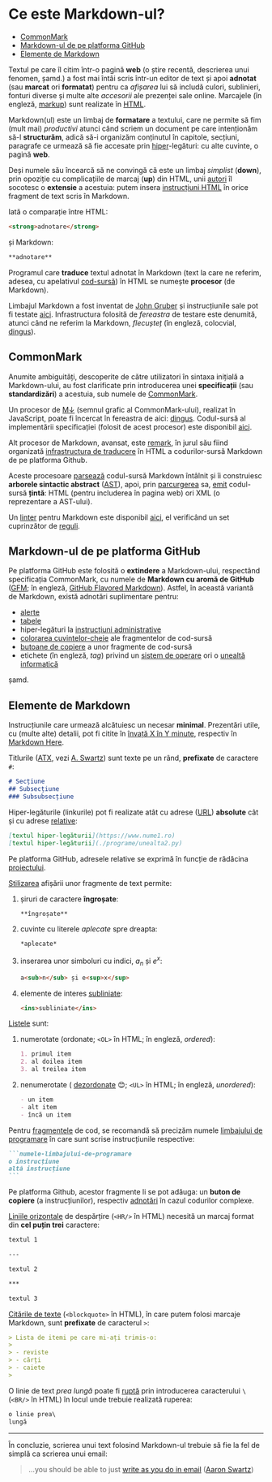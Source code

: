# Ce este Markdown-ul?

- [CommonMark](#commonmark)
- [Markdown-ul de pe platforma GitHub](#markdown-ul-de-pe-platforma-github)
- [Elemente de Markdown](#elemente-de-markdown)

Textul pe care îl citim într-o pagină **web** 
(o știre recentă, descrierea unui fenomen, șamd.) a fost
mai întâi scris într-un editor de text și apoi
**adnotat** (sau **marcat** ori **formatat**) pentru
ca *afișarea* lui să includă culori, sublinieri,
fonturi diverse și multe alte *accesorii* ale
prezenței sale online. Marcajele (în engleză,
[markup](https://en.wikipedia.org/wiki/Markup_language)) 
sunt realizate în 
[HTML](https://en.wikipedia.org/wiki/HTML).

Markdown(ul) este un limbaj de **formatare** a textului,
care ne permite să fim (mult mai) *productivi* atunci când
scriem un document pe care intenționăm să-l **structurăm**,
adică să-i organizăm conținutul în capitole, secțiuni, 
paragrafe ce urmează să fie accesate prin 
[hiper](https://en.wikipedia.org/wiki/Hyperlink)-legături: 
cu alte cuvinte, o pagină **web**. 

Deși numele său încearcă să ne convingă că este un limbaj
*simplist* (**down**), prin opoziție cu complicațiile de
marcaj (**up**) din HTML, unii 
[autori](https://learnxinyminutes.com/markdown/) 
îl socotesc o **extensie** a acestuia: putem insera 
[instrucțiuni HTML](https://spec.commonmark.org/0.31.2/#html-blocks) 
în orice fragment de text scris în Markdown.

Iată o comparație între HTML:

```html
<strong>adnotare</strong>
```

și Markdown:

```markdown
**adnotare**
```

Programul care **traduce** textul adnotat în Markdown 
(text la care ne referim, adesea, cu apelativul 
[cod-sursă](https://en.wikipedia.org/wiki/Source_code)) 
în HTML se numește **procesor** (de Markdown).

Limbajul Markdown a fost inventat de 
[John Gruber](https://daringfireball.net/projects/markdown/)
și instrucțiunile sale pot fi testate 
[aici](https://daringfireball.net/projects/markdown/dingus).
Infrastructura folosită de *fereastra* de testare este denumită,
atunci când ne referim la Markdown, *flecușteț* (în engleză, colocvial,
[dingus](https://talk.commonmark.org/t/origin-of-the-usage-for-dingus/1226)).

## CommonMark

Anumite ambiguități, descoperite de către utilizatori în sintaxa 
inițială a Markdown-ului, au fost clarificate prin introducerea unei 
**specificații** (sau **standardizări**) a acestuia, sub numele de 
[CommonMark](https://spec.commonmark.org/0.31.2/).

Un procesor de [M↓](https://github.com/dcurtis/markdown-mark) 
(semnul grafic al CommonMark-ului), realizat în JavaScript, 
poate fi încercat în fereastra de aici:
[dingus](https://spec.commonmark.org/dingus/). Codul-sursă al implementării 
specificației (folosit de acest procesor) este disponibil
[aici](https://github.com/commonmark/commonmark.js).

Alt procesor de Markdown, avansat, este 
[remark](https://remark.js.org/), în jurul său fiind organizată
[infrastructura de traducere](https://docs.github.com/en/contributing/writing-for-github-docs/using-markdown-and-liquid-in-github-docs#about-using-markdown-and-liquid-in-github-docs) 
în HTML a codurilor-sursă Markdown de pe platforma Github.

Aceste procesoare 
[parsează](https://en.wikipedia.org/wiki/Parsing) 
codul-sursă Markdown întâlnit și îi construiesc 
**arborele sintactic abstract** 
([AST](https://en.wikipedia.org/wiki/Abstract_syntax_tree)), apoi, 
prin
[parcurgerea](https://en.wikipedia.org/wiki/Tree_traversal) 
sa, 
[emit](https://en.wikipedia.org/wiki/Code_generation_(compiler)) 
codul-sursă **țintă**: HTML (pentru includerea în pagina web) ori XML 
(o reprezentare a AST-ului).

Un 
[linter](https://en.wikipedia.org/wiki/Lint_(software))
pentru Markdown este disponibil 
[aici](https://github.com/markdownlint/markdownlint),
el verificând un set cuprinzător de 
[reguli](https://github.com/markdownlint/markdownlint/blob/main/docs/RULES.md).

## Markdown-ul de pe platforma GitHub

Pe platforma GitHub este folosită o **extindere** a Markdown-ului, 
respectând specificația CommonMark, cu numele de 
**Markdown cu aromă de GitHub** 
([GFM](https://github.github.com/gfm/#what-is-github-flavored-markdown-); 
în engleză,
[GitHub Flavored Markdown](https://docs.github.com/en/contributing/writing-for-github-docs/using-markdown-and-liquid-in-github-docs#about-using-markdown-and-liquid-in-github-docs)). 
Astfel, în această variantă de Markdown, există adnotări suplimentare 
pentru:

- [alerte](https://docs.github.com/en/get-started/writing-on-github/getting-started-with-writing-and-formatting-on-github/basic-writing-and-formatting-syntax#alerts)
- [tabele](https://docs.github.com/en/get-started/writing-on-github/working-with-advanced-formatting/organizing-information-with-tables)
- hiper-legături la [instrucțiuni administrative](https://docs.github.com/en/get-started/writing-on-github/working-with-advanced-formatting/autolinked-references-and-urls#issues-and-pull-requests)
- [colorarea cuvintelor-cheie](https://docs.github.com/en/get-started/writing-on-github/working-with-advanced-formatting/creating-and-highlighting-code-blocks#syntax-highlighting) 
  ale fragmentelor de cod-sursă
- [butoane de copiere](https://docs.github.com/en/contributing/writing-for-github-docs/using-markdown-and-liquid-in-github-docs#code-blocks-with-a-copy-button) 
  a unor fragmente de cod-sursă
- etichete (în engleză, *tag*) privind un 
  [sistem de operare](https://docs.github.com/en/contributing/writing-for-github-docs/using-markdown-and-liquid-in-github-docs#operating-system-tags) 
  ori o 
  [unealtă informatică](https://docs.github.com/en/contributing/writing-for-github-docs/creating-tool-switchers-in-articles#using-tool-tags)

șamd.

## Elemente de Markdown

Instrucțiunile care urmează alcătuiesc un necesar **minimal**.
Prezentări utile, cu (multe alte) detalii, pot fi citite în 
[învață X în Y minute](https://learnxinyminutes.com/markdown/),
respectiv în 
[Markdown Here](https://github.com/adam-p/markdown-here/wiki/Markdown-Cheatsheet). 

Titlurile 
([ATX](https://spec.commonmark.org/0.31.2/#atx-headings), vezi
[A. Swartz](http://www.aaronsw.com/2002/atx/))
sunt texte pe un rând, **prefixate** de caractere `#`:

```markdown
# Secțiune
## Subsecțiune
### Subsubsecțiune
```

Hiper-legăturile (linkurile) pot fi realizate atât cu adrese
([URL](https://en.wikipedia.org/wiki/URL))
**absolute** cât și cu adrese 
[relative](https://spec.commonmark.org/0.31.2/#link-destination):

```markdown
[textul hiper-legăturii](https://www.nume1.ro)
[textul hiper-legăturii](./programe/unealta2.py)
```

Pe platforma GitHub, adresele relative se exprimă în funcție de
rădăcina
[proiectului](https://docs.github.com/en/get-started/writing-on-github/getting-started-with-writing-and-formatting-on-github/basic-writing-and-formatting-syntax#relative-links).

[Stilizarea](https://spec.commonmark.org/0.31.2/#html-block) 
afișării unor fragmente de text permite:

1. șiruri de caractere **îngroșate**: 

   ```markdown
   **îngroșate**
   ```

2. cuvinte cu literele *aplecate* spre dreapta:  

   ```markdown
   *aplecate*
   ```

3. inserarea unor simboluri cu indici, *a<sub>n</sub>*
   și *e<sup>x</sup>*:

   ```markdown
   a<sub>n</sub> și e<sup>x</sup>
   ```

4. elemente de interes <ins>subliniate</ins>: 

   ```markdown
   <ins>subliniate</ins>
   ```

[Listele](https://spec.commonmark.org/0.31.2/#lists) sunt:

1. numerotate (ordonate; `<OL>` în HTML; în engleză, 
   *ordered*):  

   ```markdown
   1. primul item
   2. al doilea item
   3. al treilea item
   ```

2. nenumerotate (
   [dezordonate](https://en.wikipedia.org/wiki/HTML_element#Lists) 
   😊; `<UL>` în HTML; în engleză, *unordered*):  

   ```markdown
   - un item
   - alt item
   - încă un item
   ```

Pentru [fragmentele](https://spec.commonmark.org/0.31.2/#fenced-code-blocks) 
de cod, se recomandă să precizăm numele 
[limbajului de programare](https://github.com/highlightjs/highlight.js/blob/main/SUPPORTED_LANGUAGES.md) 
în care sunt scrise instrucțiunile respective:
 
   ~~~markdown
   ```numele-limbajului-de-programare
   o instrucțiune
   altă instrucțiune
   ```
   ~~~

Pe platforma Github, acestor fragmente li se pot adăuga: un 
**buton de copiere** (a instrucțiunilor), respectiv
[adnotări](https://docs.github.com/en/contributing/writing-for-github-docs/annotating-code-examples) 
în cazul codurilor complexe.

[Liniile orizontale](https://spec.commonmark.org/0.31.2/#thematic-breaks) 
de despărțire (`<HR/>` în HTML) necesită un marcaj format din 
**cel puțin trei** caractere:  

   ```markdown
   textul 1
  
   ---

   textul 2

   ***

   textul 3
   ```

[Citările de texte](https://spec.commonmark.org/0.31.2/#block-quotes) 
(`<blockquote>` în HTML), în care putem folosi 
marcaje Markdown, sunt **prefixate** de caracterul `>`:

   ```markdown
   > Lista de itemi pe care mi-ați trimis-o:
   > 
   > - reviste
   > - cărți
   > - caiete
   >
   ```

O linie de text *prea lungă* poate fi 
[ruptă](https://spec.commonmark.org/0.31.2/#hard-line-breaks) 
prin introducerea caracterului `\` (`<BR/>` în HTML) în 
locul unde trebuie realizată ruperea:

   ```markdown
   o linie prea\
   lungă
   ```
---

În concluzie, scrierea unui text folosind Markdown-ul trebuie
să fie la fel de simplă ca scrierea unui email:

> ...you should be able to just 
> [write as you do in email](http://www.aaronsw.com/2002/atx/intro)
> ([Aaron Swartz](https://en.wikipedia.org/wiki/Aaron_Swartz))
